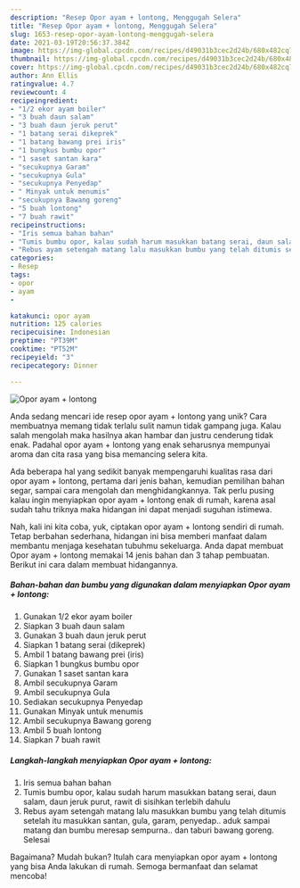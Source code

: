 ```yaml
---
description: "Resep Opor ayam + lontong, Menggugah Selera"
title: "Resep Opor ayam + lontong, Menggugah Selera"
slug: 1653-resep-opor-ayam-lontong-menggugah-selera
date: 2021-03-19T20:56:37.384Z
image: https://img-global.cpcdn.com/recipes/d49031b3cec2d24b/680x482cq70/opor-ayam-lontong-foto-resep-utama.jpg
thumbnail: https://img-global.cpcdn.com/recipes/d49031b3cec2d24b/680x482cq70/opor-ayam-lontong-foto-resep-utama.jpg
cover: https://img-global.cpcdn.com/recipes/d49031b3cec2d24b/680x482cq70/opor-ayam-lontong-foto-resep-utama.jpg
author: Ann Ellis
ratingvalue: 4.7
reviewcount: 4
recipeingredient:
- "1/2 ekor ayam boiler"
- "3 buah daun salam"
- "3 buah daun jeruk perut"
- "1 batang serai dikeprek"
- "1 batang bawang prei iris"
- "1 bungkus bumbu opor"
- "1 saset santan kara"
- "secukupnya Garam"
- "secukupnya Gula"
- "secukupnya Penyedap"
- " Minyak untuk menumis"
- "secukupnya Bawang goreng"
- "5 buah lontong"
- "7 buah rawit"
recipeinstructions:
- "Iris semua bahan bahan"
- "Tumis bumbu opor, kalau sudah harum masukkan batang serai, daun salam, daun jeruk purut, rawit di sisihkan terlebih dahulu"
- "Rebus ayam setengah matang lalu masukkan bumbu yang telah ditumis setelah itu masukkan santan, gula, garam, penyedap.. aduk sampai matang dan bumbu meresap sempurna.. dan taburi bawang goreng. Selesai"
categories:
- Resep
tags:
- opor
- ayam
- 

katakunci: opor ayam  
nutrition: 125 calories
recipecuisine: Indonesian
preptime: "PT39M"
cooktime: "PT52M"
recipeyield: "3"
recipecategory: Dinner

---
```



![Opor ayam + lontong](https://img-global.cpcdn.com/recipes/d49031b3cec2d24b/680x482cq70/opor-ayam-lontong-foto-resep-utama.jpg)

Anda sedang mencari ide resep opor ayam + lontong yang unik? Cara membuatnya memang tidak terlalu sulit namun tidak gampang juga. Kalau salah mengolah maka hasilnya akan hambar dan justru cenderung tidak enak. Padahal opor ayam + lontong yang enak seharusnya mempunyai aroma dan cita rasa yang bisa memancing selera kita.

Ada beberapa hal yang sedikit banyak mempengaruhi kualitas rasa dari opor ayam + lontong, pertama dari jenis bahan, kemudian pemilihan bahan segar, sampai cara mengolah dan menghidangkannya. Tak perlu pusing kalau ingin menyiapkan opor ayam + lontong enak di rumah, karena asal sudah tahu triknya maka hidangan ini dapat menjadi suguhan istimewa.




Nah, kali ini kita coba, yuk, ciptakan opor ayam + lontong sendiri di rumah. Tetap berbahan sederhana, hidangan ini bisa memberi manfaat dalam membantu menjaga kesehatan tubuhmu sekeluarga. Anda dapat membuat Opor ayam + lontong memakai 14 jenis bahan dan 3 tahap pembuatan. Berikut ini cara dalam membuat hidangannya.

<!--inarticleads1-->

##### Bahan-bahan dan bumbu yang digunakan dalam menyiapkan Opor ayam + lontong:

1. Gunakan 1/2 ekor ayam boiler
1. Siapkan 3 buah daun salam
1. Gunakan 3 buah daun jeruk perut
1. Siapkan 1 batang serai (dikeprek)
1. Ambil 1 batang bawang prei (iris)
1. Siapkan 1 bungkus bumbu opor
1. Gunakan 1 saset santan kara
1. Ambil secukupnya Garam
1. Ambil secukupnya Gula
1. Sediakan secukupnya Penyedap
1. Gunakan  Minyak untuk menumis
1. Ambil secukupnya Bawang goreng
1. Ambil 5 buah lontong
1. Siapkan 7 buah rawit




<!--inarticleads2-->

##### Langkah-langkah menyiapkan Opor ayam + lontong:

1. Iris semua bahan bahan
1. Tumis bumbu opor, kalau sudah harum masukkan batang serai, daun salam, daun jeruk purut, rawit di sisihkan terlebih dahulu
1. Rebus ayam setengah matang lalu masukkan bumbu yang telah ditumis setelah itu masukkan santan, gula, garam, penyedap.. aduk sampai matang dan bumbu meresap sempurna.. dan taburi bawang goreng. Selesai




Bagaimana? Mudah bukan? Itulah cara menyiapkan opor ayam + lontong yang bisa Anda lakukan di rumah. Semoga bermanfaat dan selamat mencoba!
